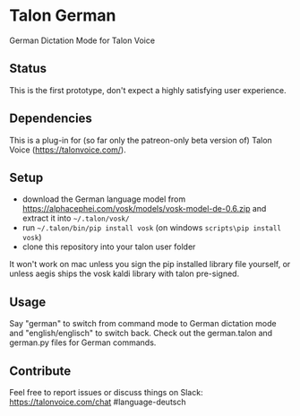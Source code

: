 # Talon German
German Dictation Mode for Talon Voice

## Status
This is the first prototype, don't expect a highly satisfying user experience.

## Dependencies
This is a plug-in for (so far only the patreon-only beta version of) Talon Voice (https://talonvoice.com/).

## Setup
* download the German language model from https://alphacephei.com/vosk/models/vosk-model-de-0.6.zip and extract it into `~/.talon/vosk/`
* run `~/.talon/bin/pip install vosk` (on windows `scripts\pip install vosk`)
* clone this repository into your talon user folder

It won't work on mac unless you sign the pip installed library file yourself, or unless aegis ships the vosk kaldi library with talon pre-signed.

## Usage
Say "german" to switch from command mode to German dictation mode and "english/englisch" to switch back. Check out the german.talon and german.py files for German commands.

## Contribute
Feel free to report issues or discuss things on Slack: https://talonvoice.com/chat #language-deutsch

